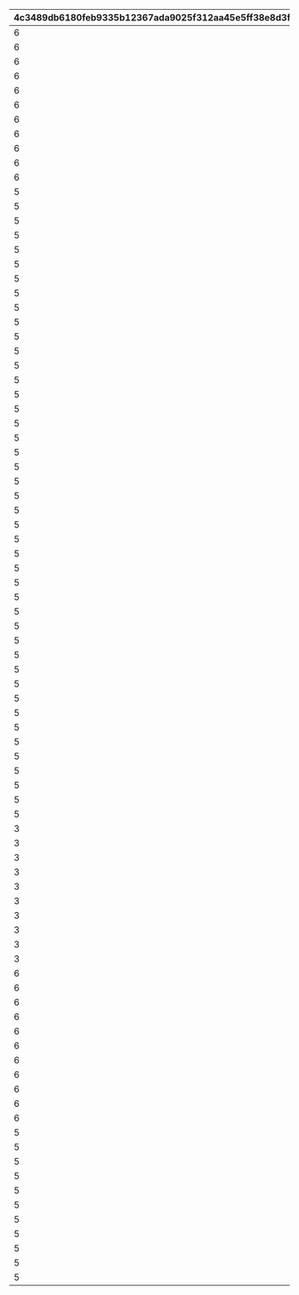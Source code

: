 |4c3489db6180feb9335b12367ada9025f312aa45e5ff38e8d3fb764a12b08fe2|0cf659e68f33816e7f76b65891ada68ee526c7268cc86cf480e2e7c69f5991e1|b209f2a9418a45e717f05841775ca1e47aec46707497bbbe6e116e462095557c|2fbd2250e1d6ef5c95e3a3c7efb769cec3e986aba125cc8be7deb2268126a00d|4b0529458e6c3909a38a17047442af6b849e95c28d65dd696cd649daab868abd|c5f416fa1d89188b8f445593a4c54a39b721f2c91b817a95422c55158900cadd|df86350beeebd40857ba795a37d4fd18153892a38e5ddfeafe4c36021f1ebc05|e48969afcd25859f7db725ea5dd0fdba5f70298831e3aa48b744cf7f57d653a1|980f1c63a304959774b1397aec55026733aedb196714e42267ae6f1cc14bdc81|d98457a2209331f95e59a207d9785f1e003c22957152561a73c3d0193d2a7a60|72dc2fa47250e036c5bcf4810fa1c2a8752c5fd0a1dc466189527d8d469f6248|0831d55f25aa5d44fdd4b737a9ab4641388f57eac351bfb38a2847ec780d3d43|f500ac54c630ebf59046781f1c4889a63a2e7518fe7149a4e00f097746f218e5|19c18d8224411f0a90d4864dc59097e953d8b17be25535704d139233a635941a|
| --- | --- | --- | --- | --- | --- | --- | --- | --- | --- | --- | --- | --- | --- |
|6|1|1|1|-1|1|7|1|30|30|1|1|1001|4|
|6|1|1|1|-1|1|11|1|60|60|1|1|1002|31|
|6|1|1|1|-1|1|15|1|90|90|1|1|1003|61|
|6|1|1|1|-1|1|19|1|120|120|1|1|1004|91|
|6|1|1|1|-1|1|23|1|150|150|1|1|1005|121|
|6|1|1|1|-1|1|27|1|180|180|1|1|1006|151|
|6|1|1|1|-1|1|29|1|210|210|1|1|1007|181|
|6|1|1|1|-1|1|31|1|240|240|1|1|1008|211|
|6|1|1|1|-1|1|31|1|270|270|1|1|1009|241|
|6|1|1|1|-1|1|31|1|300|300|1|1|1010|271|
|6|1|1|1|-1|1|31|1|310|-1|1|1|1011|301|
|5|2|1|1|-1|1|7|1|30|30|1|1|1101|4|
|5|2|1|1|-1|1|11|1|60|60|1|1|1102|31|
|5|2|1|1|-1|1|15|1|90|90|1|1|1103|61|
|5|2|1|1|-1|1|19|1|120|120|1|1|1104|91|
|5|2|1|1|-1|1|23|1|150|150|1|1|1105|121|
|5|2|1|1|-1|1|27|1|180|180|1|1|1106|151|
|5|2|1|1|-1|1|29|1|210|210|1|1|1107|181|
|5|2|1|1|-1|1|31|1|240|240|1|1|1108|211|
|5|2|1|1|-1|1|31|1|270|270|1|1|1109|241|
|5|2|1|1|-1|1|31|1|300|300|1|1|1110|271|
|5|2|1|1|-1|1|31|1|310|-1|1|1|1111|301|
|5|3|1|1|-1|1|7|1|-1|30|1|1|1201|4|
|5|3|1|1|-1|1|11|1|-1|60|1|1|1202|31|
|5|3|1|1|-1|1|15|1|-1|90|1|1|1203|61|
|5|3|1|1|-1|1|19|1|-1|120|1|1|1204|91|
|5|3|1|1|-1|1|23|1|-1|150|1|1|1205|121|
|5|3|1|1|-1|1|27|1|-1|180|1|1|1206|151|
|5|3|1|1|-1|1|29|1|-1|210|1|1|1207|181|
|5|3|1|1|-1|1|31|1|-1|240|1|1|1208|211|
|5|3|1|1|-1|1|31|1|-1|270|1|1|1209|241|
|5|3|1|1|-1|1|31|1|-1|300|1|1|1210|271|
|5|3|1|1|-1|1|31|1|-1|-1|1|1|1211|301|
|5|4|1|1|-1|1|7|1|30|30|1|1|1301|4|
|5|4|1|1|-1|1|10|1|60|60|1|1|1302|31|
|5|4|1|1|-1|1|13|1|90|90|1|1|1303|61|
|5|4|1|1|-1|1|16|1|120|120|1|1|1304|91|
|5|4|1|1|-1|1|19|1|150|150|1|1|1305|121|
|5|4|1|1|-1|1|22|1|180|180|1|1|1306|151|
|5|4|1|1|-1|1|25|1|210|210|1|1|1307|181|
|5|4|1|1|-1|1|28|1|240|240|1|1|1308|211|
|5|4|1|1|-1|1|28|1|270|270|1|1|1309|241|
|5|4|1|1|-1|1|28|1|300|300|1|1|1310|271|
|5|4|1|1|-1|1|28|1|310|-1|1|1|1311|301|
|5|5|1|1|-1|1|7|1|-1|30|1|1|1401|4|
|5|5|1|1|-1|1|10|1|-1|60|1|1|1402|31|
|5|5|1|1|-1|1|13|1|-1|90|1|1|1403|61|
|5|5|1|1|-1|1|16|1|-1|120|1|1|1404|91|
|5|5|1|1|-1|1|19|1|-1|150|1|1|1405|121|
|5|5|1|1|-1|1|22|1|-1|180|1|1|1406|151|
|5|5|1|1|-1|1|25|1|-1|210|1|1|1407|181|
|5|5|1|1|-1|1|28|1|-1|240|1|1|1408|211|
|5|5|1|1|-1|1|28|1|-1|270|1|1|1409|241|
|5|5|1|1|-1|1|28|1|-1|300|1|1|1410|271|
|5|5|1|1|-1|1|28|1|-1|-1|1|1|1411|301|
|3|6|1|1|-1|1|7|1|-1|30|1|1|1501|4|
|3|6|1|1|-1|1|10|1|-1|60|1|1|1502|31|
|3|6|1|1|-1|1|13|1|-1|90|1|1|1503|61|
|3|6|1|1|-1|1|16|1|-1|120|1|1|1504|91|
|3|6|1|1|-1|1|19|1|-1|150|1|1|1505|121|
|3|6|1|1|-1|1|22|1|-1|180|1|1|1506|151|
|3|6|1|1|-1|1|22|1|-1|210|1|1|1507|181|
|3|6|1|1|-1|1|22|1|-1|240|1|1|1508|211|
|3|6|1|1|-1|1|22|1|-1|270|1|1|1509|241|
|3|6|1|1|-1|1|22|1|-1|-1|1|1|1510|271|
|6|7|1|1|5|1|7|1|30|30|1|1|1601|4|
|6|7|1|1|5|1|11|1|60|60|1|1|1602|31|
|6|7|1|1|5|1|15|1|90|90|1|1|1603|61|
|6|7|1|1|5|1|19|1|120|120|1|1|1604|91|
|6|7|1|1|5|1|23|1|150|150|1|1|1605|121|
|6|7|1|1|5|1|27|1|180|180|1|1|1606|151|
|6|7|1|1|5|1|29|1|210|210|1|1|1607|181|
|6|7|1|1|5|1|31|1|240|240|1|1|1608|211|
|6|7|1|1|5|1|31|1|270|270|1|1|1609|241|
|6|7|1|1|5|1|31|1|300|300|1|1|1610|271|
|6|7|1|1|5|1|31|1|310|-1|1|1|1611|301|
|5|8|1|1|5|1|7|1|30|30|1|1|1701|4|
|5|8|1|1|5|1|11|1|60|60|1|1|1702|31|
|5|8|1|1|5|1|15|1|90|90|1|1|1703|61|
|5|8|1|1|5|1|19|1|120|120|1|1|1704|91|
|5|8|1|1|5|1|23|1|150|150|1|1|1705|121|
|5|8|1|1|5|1|27|1|180|180|1|1|1706|151|
|5|8|1|1|5|1|29|1|210|210|1|1|1707|181|
|5|8|1|1|5|1|31|1|240|240|1|1|1708|211|
|5|8|1|1|5|1|31|1|270|270|1|1|1709|241|
|5|8|1|1|5|1|31|1|300|300|1|1|1710|271|
|5|8|1|1|5|1|31|1|310|-1|1|1|1711|301|